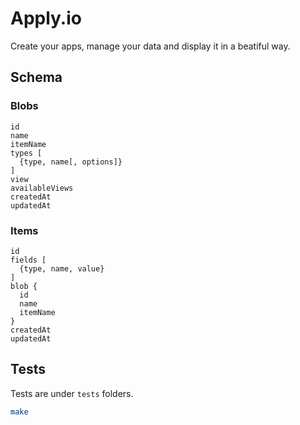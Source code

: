# Apply.io

Create your apps, manage your data and display it in a beatiful way.

## Schema

### Blobs

    id
    name
    itemName
    types [
      {type, name[, options]}
    ]
    view
    availableViews
    createdAt
    updatedAt

### Items

    id
    fields [
      {type, name, value}
    ]
    blob {
      id
      name
      itemName
    }
    createdAt
    updatedAt

## Tests

Tests are under `tests` folders.

``` bash
make
```
